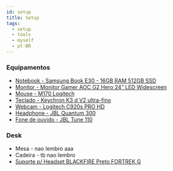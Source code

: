 ```yaml
---
id: setup
title: Setup
tags:
  - setup
  - tools
  - myself
  - pt-BR
---
```


### Equipamentos
- [Notebook - Samsung Book E30 - 16GB RAM 512GB SSD](https://canaltech.com.br/produto/samsung/book-e30)
- [Monitor - Monitor Gamer AOC G2 Hero 24” LED Widescreen](https://canaltech.com.br/produto/aoc/monitor-gamer-aoc-hero-g2/)
- [Mouse - M170 Logitech](https://www.logitech.com/pt-br/products/mice/m170-wireless-mouse.html)
- [Teclado - Keychron K3 d V2 ultra-fino](https://keychron.net.br/products/keychron-k3-wireless-mechanical-keyboard)
- [Webcam - Logitech C920s PRO HD](https://www.logitech.com/pt-br/products/webcams/c920s-pro-hd-webcam.960-001257.html)
- [Headphone - JBL Quantum 300](https://www.jbl.com.br/headset-gamer/QUANTUM300.html)
- [Fone de ouvido - JBL Tune 110](https://www.jbl.com.br/fones-de-ouvido-intra-auriculares/JBL+T110.html)

### Desk
- Mesa - nao lembro aaa
- Cadeira - tb nao lembro
- [Suporte p/ Headset BLACKFIRE Preto FORTREK G](https://www.fortrek.com.br/suporte-p-headset-blackfire-preto-fortrek-g)